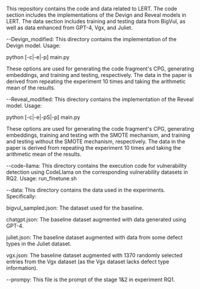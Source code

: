This repository contains the code and data related to LERT. The code section includes the implementations of the Devign and Reveal models in LERT. The data section includes training and testing data from BigVul, as well as data enhanced from GPT-4, Vgx, and Juliet.

--Devign_modified:
This directory contains the implementation of the Devign model. Usage:

python [-c|-e|-p] main.py

These options are used for generating the code fragment's CPG, generating embeddings, and training and testing, respectively. The data in the paper is derived from repeating the experiment 10 times and taking the arithmetic mean of the results.

--Reveal_modified:
This directory contains the implementation of the Reveal model. Usage:

python [-c|-e|-pS|-p] main.py

These options are used for generating the code fragment's CPG, generating embeddings, training and testing with the SMOTE mechanism, and training and testing without the SMOTE mechanism, respectively. The data in the paper is derived from repeating the experiment 10 times and taking the arithmetic mean of the results.

--code-llama:
This directory contains the execution code for vulnerability detection using CodeLlama on the corresponding vulnerability datasets in RQ2. Usage:
run_finetune.sh

--data:
This directory contains the data used in the experiments. Specifically:

bigvul_sampled.json: The dataset used for the baseline.

chatgpt.json: The baseline dataset augmented with data generated using GPT-4.

juliet.json: The baseline dataset augmented with data from some defect types in the Juliet dataset.

vgx.json: The baseline dataset augmented with 1370 randomly selected entries from the Vgx dataset (as the Vgx dataset lacks defect type information).

--prompy:
This file is the prompt of the stage 1&2 in experiment RQ1.
